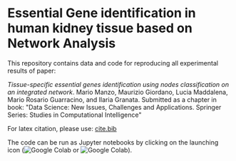 # Essential Gene identification in human kidney tissue based on Network Analysis

This repository contains data and code for reproducing all experimental results of paper:

*Tissue-specific essential genes identification using nodes classification on an integrated network*.
Mario Manzo, Maurizio Giordano, Lucia Maddalena, Mario Rosario Guarracino, and Ilaria Granata.
Submitted as a chapter in book: "Data Science: New Issues, Challenges and Applications. Springer Series: Studies in Computational Intelligence"

For latex citation, please use: [cite.bib](https://github.com/giordamaug/EG-identification---Data-Science-in-App-Springer/blob/470cea0e6470bfd5bca793ff88651a111de7e383/cite.bib)

The code can be run as Jupyter notebooks by clicking on the launching icon (![Google Colab](https://colab.research.google.com/assets/colab-badge.svg) or ![Google Colab](https://mybinder.org/badge_logo.svg)).

